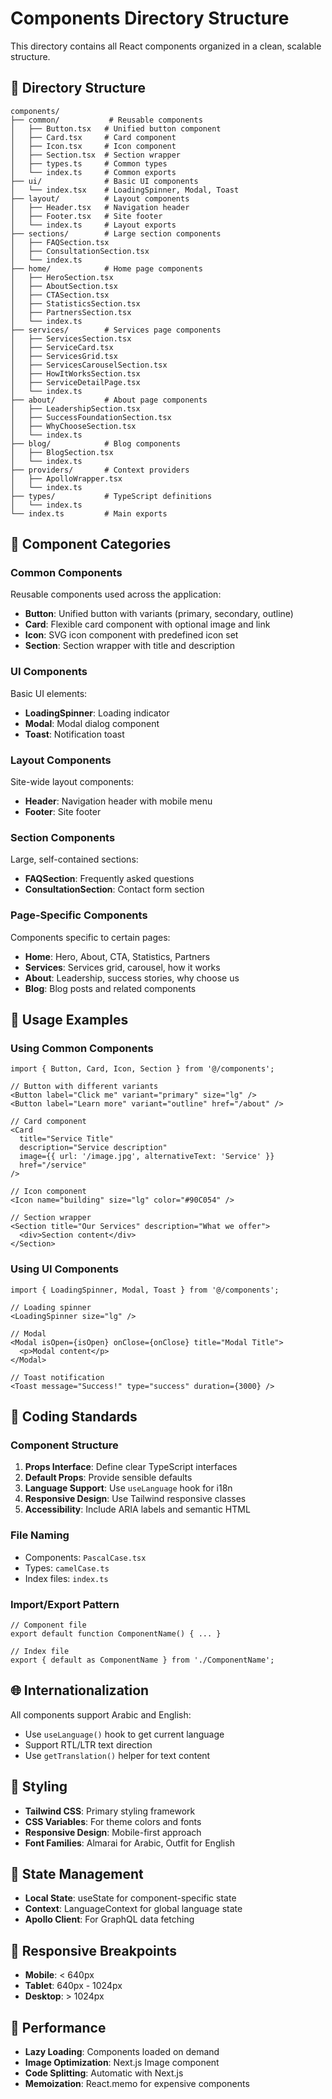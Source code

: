 # Components Directory Structure

This directory contains all React components organized in a clean, scalable structure.

## 📁 Directory Structure

```
components/
├── common/           # Reusable components
│   ├── Button.tsx   # Unified button component
│   ├── Card.tsx     # Card component
│   ├── Icon.tsx     # Icon component
│   ├── Section.tsx  # Section wrapper
│   ├── types.ts     # Common types
│   └── index.ts     # Common exports
├── ui/              # Basic UI components
│   └── index.tsx    # LoadingSpinner, Modal, Toast
├── layout/          # Layout components
│   ├── Header.tsx   # Navigation header
│   ├── Footer.tsx   # Site footer
│   └── index.ts     # Layout exports
├── sections/        # Large section components
│   ├── FAQSection.tsx
│   ├── ConsultationSection.tsx
│   └── index.ts
├── home/            # Home page components
│   ├── HeroSection.tsx
│   ├── AboutSection.tsx
│   ├── CTASection.tsx
│   ├── StatisticsSection.tsx
│   ├── PartnersSection.tsx
│   └── index.ts
├── services/        # Services page components
│   ├── ServicesSection.tsx
│   ├── ServiceCard.tsx
│   ├── ServicesGrid.tsx
│   ├── ServicesCarouselSection.tsx
│   ├── HowItWorksSection.tsx
│   ├── ServiceDetailPage.tsx
│   └── index.ts
├── about/           # About page components
│   ├── LeadershipSection.tsx
│   ├── SuccessFoundationSection.tsx
│   ├── WhyChooseSection.tsx
│   └── index.ts
├── blog/            # Blog components
│   ├── BlogSection.tsx
│   └── index.ts
├── providers/       # Context providers
│   ├── ApolloWrapper.tsx
│   └── index.ts
├── types/           # TypeScript definitions
│   └── index.ts
└── index.ts         # Main exports
```

## 🎯 Component Categories

### Common Components
Reusable components used across the application:
- **Button**: Unified button with variants (primary, secondary, outline)
- **Card**: Flexible card component with optional image and link
- **Icon**: SVG icon component with predefined icon set
- **Section**: Section wrapper with title and description

### UI Components
Basic UI elements:
- **LoadingSpinner**: Loading indicator
- **Modal**: Modal dialog component
- **Toast**: Notification toast

### Layout Components
Site-wide layout components:
- **Header**: Navigation header with mobile menu
- **Footer**: Site footer

### Section Components
Large, self-contained sections:
- **FAQSection**: Frequently asked questions
- **ConsultationSection**: Contact form section

### Page-Specific Components
Components specific to certain pages:
- **Home**: Hero, About, CTA, Statistics, Partners
- **Services**: Services grid, carousel, how it works
- **About**: Leadership, success stories, why choose us
- **Blog**: Blog posts and related components

## 🔧 Usage Examples

### Using Common Components
```tsx
import { Button, Card, Icon, Section } from '@/components';

// Button with different variants
<Button label="Click me" variant="primary" size="lg" />
<Button label="Learn more" variant="outline" href="/about" />

// Card component
<Card 
  title="Service Title"
  description="Service description"
  image={{ url: '/image.jpg', alternativeText: 'Service' }}
  href="/service"
/>

// Icon component
<Icon name="building" size="lg" color="#90C054" />

// Section wrapper
<Section title="Our Services" description="What we offer">
  <div>Section content</div>
</Section>
```

### Using UI Components
```tsx
import { LoadingSpinner, Modal, Toast } from '@/components';

// Loading spinner
<LoadingSpinner size="lg" />

// Modal
<Modal isOpen={isOpen} onClose={onClose} title="Modal Title">
  <p>Modal content</p>
</Modal>

// Toast notification
<Toast message="Success!" type="success" duration={3000} />
```

## 📝 Coding Standards

### Component Structure
1. **Props Interface**: Define clear TypeScript interfaces
2. **Default Props**: Provide sensible defaults
3. **Language Support**: Use `useLanguage` hook for i18n
4. **Responsive Design**: Use Tailwind responsive classes
5. **Accessibility**: Include ARIA labels and semantic HTML

### File Naming
- Components: `PascalCase.tsx`
- Types: `camelCase.ts`
- Index files: `index.ts`

### Import/Export Pattern
```tsx
// Component file
export default function ComponentName() { ... }

// Index file
export { default as ComponentName } from './ComponentName';
```

## 🌐 Internationalization

All components support Arabic and English:
- Use `useLanguage()` hook to get current language
- Support RTL/LTR text direction
- Use `getTranslation()` helper for text content

## 🎨 Styling

- **Tailwind CSS**: Primary styling framework
- **CSS Variables**: For theme colors and fonts
- **Responsive Design**: Mobile-first approach
- **Font Families**: Almarai for Arabic, Outfit for English

## 🔄 State Management

- **Local State**: useState for component-specific state
- **Context**: LanguageContext for global language state
- **Apollo Client**: For GraphQL data fetching

## 📱 Responsive Breakpoints

- **Mobile**: < 640px
- **Tablet**: 640px - 1024px
- **Desktop**: > 1024px

## 🚀 Performance

- **Lazy Loading**: Components loaded on demand
- **Image Optimization**: Next.js Image component
- **Code Splitting**: Automatic with Next.js
- **Memoization**: React.memo for expensive components

